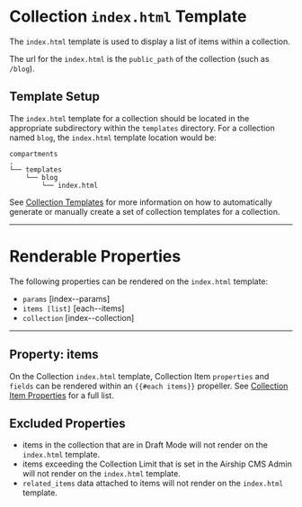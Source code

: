 # Collection `index.html` Template
The `index.html` template is used to display a list of items within a collection. 

The url for the `index.html` is the `public_path` of the collection (such as `/blog`).

## Template Setup
The `index.html` template for a collection should be located in the appropriate subdirectory within the `templates` directory. For a collection named `blog`, the `index.html` template location would be:
```
compartments
.
└── templates
    └── blog
        └── index.html
```

See [Collection Templates](https://airshipcms.io/documentation/view/collection-templates) for more information on how to automatically generate or manually create a set of collection templates for a collection.

---

# Renderable Properties
The following properties can be rendered on the `index.html` template:

- `params` [index--params]
- `items [list]` [each--items]
- `collection` [index--collection]

---

## Property: items
On the Collection `index.html` template, Collection Item `properties` and `fields` can be rendered within an `{{#each items}}` propeller. See [Collection Item Properties](https://airshipcms.io/documentation/view/collection-item-properties) for a full list. 

## Excluded Properties
- items in the collection that are in Draft Mode will not render on the `index.html` template.
- items exceeding the Collection Limit that is set in the Airship CMS Admin will not render on the `index.html` template.
- `related_items` data attached to items will not render on the `index.html` template.
